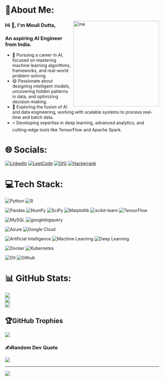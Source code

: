 # 💫About Me:
<img align="right" alt="me" width="280" src="https://github.com/user-attachments/assets/d5fe8498-f460-4cac-a369-906eb1ba4c64"/>

<h3>Hi 👋, I'm Mouli Dutta, </h3>
<h3>An aspiring AI Engineer from India.</h3>

- 🔭 Pursuing a career in AI, focused on mastering machine learning algorithms, frameworks, and real-world problem-solving.  
- 😄 Passionate about designing intelligent models, uncovering hidden patterns in data, and optimizing decision-making.  
- 🌱 Exploring the fusion of AI and data engineering, working with scalable systems to process real-time and batch data.  
- ⚡ Developing expertise in deep learning, advanced analytics, and cutting-edge tools like TensorFlow and Apache Spark.


# 🌐 Socials:
[![LinkedIn](https://img.shields.io/badge/LinkedIn-%231071D3?style=plastic&logo=linkedin&logoColor=white)](https://linkedin.com/in/mouli_dutta)
[![LeetCode](https://img.shields.io/badge/LeetCode-%23FFA116?style=plastic&logo=leetcode&logoColor=white)](https://www.leetcode.com/mouli_dutta)
[![GfG](https://img.shields.io/badge/GeeksForGeeks-%232F8D46?style=plastic&logo=geeksforgeeks&logoColor=white)](https://auth.geeksforgeeks.org/user/mouli_dutta)
[![Hackerrank](https://img.shields.io/badge/HackerRank-%2300EA64?style=plastic&logo=hackerrank&logoColor=white)](https://www.hackerrank.com/moulidutta)



# 💻Tech Stack:
![Python](https://img.shields.io/badge/Python-3670A0?style=plastic&logo=python&logoColor=ffdd54) 
![R](https://img.shields.io/badge/R-%23276DC3.svg?style=plastic&logo=r&logoColor=white) 

![Pandas](https://img.shields.io/badge/Pandas-%23150458.svg?style=plastic&logo=pandas&logoColor=white) 
![NumPy](https://img.shields.io/badge/Numpy-%23013243.svg?style=plastic&logo=numpy&logoColor=white) 
![SciPy](https://img.shields.io/badge/SciPy-%230C55A5.svg?style=plastic&logo=scipy&logoColor=%white) 
![Matplotlib](https://img.shields.io/badge/Matplotlib-%233F4F75.svg?style=plastic&logo=plotly&logoColor=white) 
![scikit-learn](https://img.shields.io/badge/Scikit--Learn-%23F7931E.svg?style=plastic&logo=scikit-learn&logoColor=white)
![TensorFlow](https://img.shields.io/badge/TensorFlow-%23FF6F00.svg?style=plastic&logo=TensorFlow&logoColor=white) 

![MySQL](https://img.shields.io/badge/MySql-%2300f.svg?style=plastic&logo=mysql&logoColor=white) 
![googlebigquery](https://img.shields.io/badge/Google%20BigQuery-669DF6?style=plastic&logo=googlebigquery&logoColor=white) 

![Azure](https://img.shields.io/badge/Microsoft%20Azure-%230072C6.svg?style=plastic&logo=azure-devops&logoColor=white) 
![Google Cloud](https://img.shields.io/badge/Google%20Cloud-%234285F4.svg?style=plastic&logo=google-cloud&logoColor=white) 


![Artificial Intelligence](https://img.shields.io/badge/Artificial%20Intelligence-%23FF7A00?style=plastic&logo=AI&logoColor=white)
![Machine Learning](https://img.shields.io/badge/Machine%20Learning-%2300B1EA?style=plastic&logo=ML&logoColor=white)
![Deep Learning](https://img.shields.io/badge/Deep%20Learning-%23231F20?style=plastic&logo=DL&logoColor=white)


![Docker](https://img.shields.io/badge/Docker-%230db7ed.svg?style=plastic&logo=docker&logoColor=white) 
![Kubernetes](https://img.shields.io/badge/Kubernetes-%23326ce5.svg?style=plastic&logo=kubernetes&logoColor=white) 


![Git](https://img.shields.io/badge/Git-%23F05032?style=plastic&logo=Git&logoColor=white)
![Github](https://img.shields.io/badge/GitHub-%23181717?style=plastic&logo=GitHub&logoColor=white)



# 📊 GitHub Stats:
![](https://github-readme-stats.vercel.app/api?username=mouli-dutta&theme=dark&hide_border=false&include_all_commits=false&count_private=false)<br/>
![](https://github-readme-streak-stats.herokuapp.com/?user=mouli-dutta&theme=dark&hide_border=false)<br/>
![](https://github-readme-stats.vercel.app/api/top-langs/?username=mouli-dutta&theme=dark&hide_border=false&include_all_commits=false&count_private=false&layout=compact)

## 🏆GitHub Trophies
![](https://github-trophies.vercel.app/?username=mouli-dutta&theme=dracula&no-frame=false&no-bg=false&margin-w=4)

### ✍️Random Dev Quote
![](https://quotes-github-readme.vercel.app/api?type=horizontal&theme=dark)

---
[![](https://visitcount.itsvg.in/api?id=mouli-dutta&icon=0&color=0)](https://visitcount.itsvg.in)




